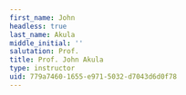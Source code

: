 ```yaml
---
first_name: John
headless: true
last_name: Akula
middle_initial: ''
salutation: Prof.
title: Prof. John Akula
type: instructor
uid: 779a7460-1655-e971-5032-d7043d6d0f78
---
```

